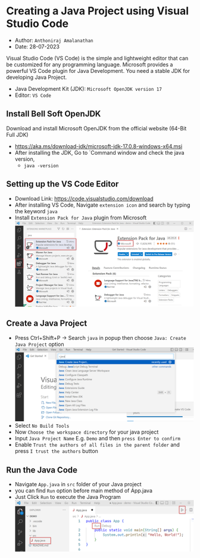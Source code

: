 # Creating a Java Project using Visual Studio Code
- Author: `Anthoniraj Amalanathan`
- Date: 28-07-2023

Visual Studio Code  (VS Code) is the simple and lightweight editor that can be customized for any programming language. Microsoft provides a powerful VS Code plugin for Java Development. You need a stable JDK for developing Java Project.
- Java Development Kit (JDK):  `Microsoft OpenJDK version 17`
- Editor: `VS Code`

## Install Bell Soft OpenJDK
Download and install Microsoft OpenJDK from the official website (64-Bit Full JDK)
- https://aka.ms/download-jdk/microsoft-jdk-17.0.8-windows-x64.msi
- After installing the JDK, Go to `Command window and check the java version,
	- `java -version`

## Setting up the VS Code Editor
- Download Link: https://code.visualstudio.com/download
- After installing VS Code, Navigate `extension icon` and search by typing the keyword `java`
- Install `Extension Pack for Java` plugin from Microsoft
![vscode_01](../images/vscode_java_project_01.png)

## Create a Java Project
- Press Ctrl+Shift+P -> Search `java` in popup then choose `Java: Create Java Project` option
![vscode_02](../images/vscode_java_project_02.png)
- Select `No Build Tools`
- Now `Choose the workspace directory` for your java project
- Input `Java Project Name` E.g. `Demo` and then `press Enter to confirm`
- Enable `Trust the authors of all files in the parent folder` and press `I trust the authors` button

## Run the Java Code
- Navigate `App.java` in `src` folder of your Java project
- you can find `Run` option before main method of App.java
- Just Click `Run` to execute the Java Program
![vscode_03](../images/vscode_java_project_03.png)